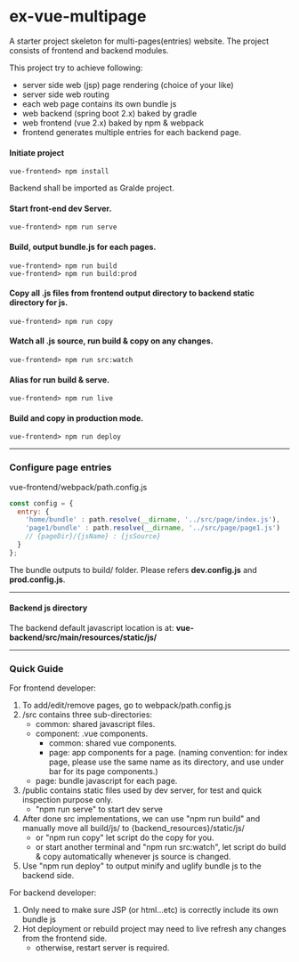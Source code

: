 # ex-vue-multipage
A starter project skeleton for multi-pages(entries) website. The project consists of frontend and backend modules. 

This project try to achieve following:   
- server side web (jsp) page rendering (choice of your like) 
- server side web routing 
- each web page contains its own bundle js
- web backend (spring boot 2.x) baked by gradle
- web frontend (vue 2.x) baked by npm & webpack
- frontend generates multiple entries for each backend page.

#### Initiate project 
```
vue-frontend> npm install
```
Backend shall be imported as Gralde project. 

#### Start front-end dev Server.
```
vue-frontend> npm run serve
```

#### Build, output bundle.js for each pages.
```
vue-frontend> npm run build
vue-frontend> npm run build:prod
```

#### Copy all .js files from frontend output directory to backend static directory for js. 
```
vue-frontend> npm run copy
```

#### Watch all .js source, run build & copy on any changes.
```
vue-frontend> npm run src:watch
```
#### Alias for run build & serve.
```
vue-frontend> npm run live
```

#### Build and copy in production mode.
```
vue-frontend> npm run deploy
```

---
### Configure page entries 
vue-frontend/webpack/path.config.js
```javascript
const config = {
  entry: {
    'home/bundle' : path.resolve(__dirname, '../src/page/index.js'),
    'page1/bundle' : path.resolve(__dirname, '../src/page/page1.js')
    // {pageDir}/{jsName} : {jsSource}
  }
};
```
The bundle outputs to build/ folder. Please refers <b>dev.config.js</b> and <b>prod.config.js</b>.  

---
#### Backend js directory
The backend default javascript location is at: <b>vue-backend/src/main/resources/static/js/</b>

---
### Quick Guide
For frontend developer:  
1. To add/edit/remove pages, go to webpack/path.config.js  
2. /src contains three sub-directories:
   - common: shared javascript files. 
   - component: .vue components. 
        - common: shared vue components.
        - page: app components for a page. (naming convention: for index page, please use the same name as its directory, and use under bar for its page components.)
   - page: bundle javascript for each page.
3. /public contains static files used by dev server, for test and quick inspection purpose only.
   - "npm run serve" to start dev serve 
4. After done src implementations, we can use "npm run build" and manually move all build/js/ to {backend_resources}/static/js/
   - or "npm run copy" let script do the copy for you.
   - or start another terminal and "npm run src:watch", let script do build & copy automatically whenever js source is changed.
5. Use "npm run deploy" to output minify and uglify bundle js to the backend side.

For backend developer:
1. Only need to make sure JSP (or html...etc) is correctly include its own bundle js
2. Hot deployment or rebuild project may need to live refresh any changes from the frontend side. 
   - otherwise, restart server is required.     
